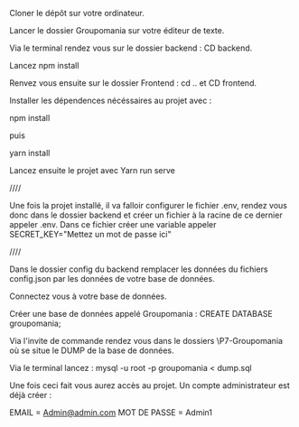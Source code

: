Cloner  le dépôt  sur votre ordinateur.

Lancer le dossier Groupomania sur  votre éditeur de texte.

Via le terminal rendez vous sur le dossier backend : CD backend.

Lancez npm install

Renvez vous ensuite  sur le dossier Frontend : cd .. et CD frontend.

Installer les dépendences nécéssaires au projet avec : 

npm install

puis 

yarn install

Lancez ensuite le projet avec Yarn run serve

////

Une fois la projet installé, il va falloir configurer le fichier .env,
rendez vous donc dans le dossier backend et créer un fichier à la racine de ce dernier appeler .env.
Dans ce fichier créer une variable appeler SECRET_KEY="Mettez un mot de passe ici"

////

Dans le dossier config du backend remplacer les données du fichiers config.json par les données de votre base de données.

Connectez vous à votre base de données.

Créer une base de données appelé Groupomania : CREATE DATABASE groupomania;

Via l'invite de commande rendez vous dans le dossiers \P7-Groupomania où se situe le DUMP de la base de données.

Via le terminal lancez : mysql -u root -p groupomania < dump.sql

Une fois ceci fait vous aurez accès au projet. Un compte administrateur est déjà créer :

EMAIL = Admin@admin.com
MOT DE PASSE = Admin1
